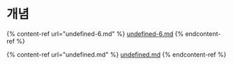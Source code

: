 # 개념

{% content-ref url="undefined-6.md" %}
[undefined-6.md](undefined-6.md)
{% endcontent-ref %}

{% content-ref url="undefined.md" %}
[undefined.md](undefined.md)
{% endcontent-ref %}
